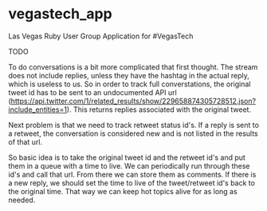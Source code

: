 vegastech_app
=============

Las Vegas Ruby User Group Application for #VegasTech

TODO

To do conversations is a bit more complicated that first thought. The stream does not include replies, unless they have the hashtag in the actual reply, which is useless to us. So in order to track full converstations, the original tweet id has to be sent to an undocumented API url (https://api.twitter.com/1/related_results/show/229658874305728512.json?include_entities=1). This returns replies associated with the original tweet.

Next problem is that we need to track retweet status id's. If a reply is sent to a retweet, the conversation is considered new and is not listed in the results of that url.

So basic idea is to take the original tweet id and the retweet id's and put them in a queue with a time to live. We can periodically run through these id's and call that url. From there we can store them as comments. If there is a new reply, we should set the time to live of the tweet/retweet id's back to the original time. That way we can keep hot topics alive for as long as needed.
